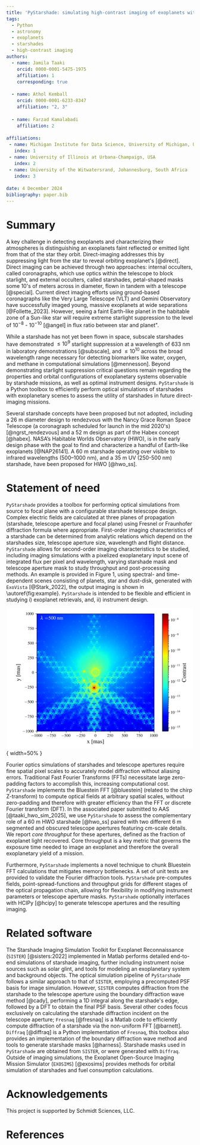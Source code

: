 ```yaml
---
title: 'PyStarshade: simulating high-contrast imaging of exoplanets with starshades'
tags:
  - Python
  - astronomy
  - exoplanets
  - starshades
  - high-contrast imaging
authors:
  - name: Jamila Taaki
    orcid: 0000-0001-5475-1975
    affiliation: 1
    corresponding: true

  - name: Athol Kemball
    orcid: 0000-0001-6233-8347
    affiliation: "2, 3"

  - name: Farzad Kamalabadi
    affiliation: 2

affiliations:
 - name: Michigan Institute for Data Science, University of Michigan, USA
   index: 1
 - name: University of Illinois at Urbana-Champaign, USA
   index: 2
 - name: University of the Witwatersrand, Johannesburg, South Africa
   index: 3

date: 4 December 2024
bibliography: paper.bib
---
```


# Summary

A key challenge in detecting exoplanets and characterizing their atmospheres is distinguishing an exoplanets faint reflected or emitted light from that of the star they orbit. Direct-imaging addresses this by suppressing light from the star to reveal orbiting exoplanet's [@direct]. Direct imaging can be achieved through two approaches: internal occulters, called coronagraphs, which use optics within the telescope to block starlight, and external occulters, called starshades, petal-shaped masks some 10's of meters across in diameter, flown in tandem with a telescope [@special]. Current direct imaging efforts using ground-based coronagraphs like the Very Large Telescope (VLT) and Gemini Observatory have successfully imaged young, massive exoplanets at wide separations [@Follette_2023]. However, seeing a faint Earth-like planet in the habitable zone of a Sun-like star will require extreme starlight suppression to the level of $10^{-8}$ - $10^{-10}$ [@angel] in flux ratio between star and planet". 

While a starshade has not yet been flown in space, subscale starshades have demonstrated $\leq 10^{9}$ starlight suppression at a wavelength of 633 nm in laboratory demonstrations [@subscale], and $\leq 10^{10}$ across the broad wavelength range necessary for detecting biomarkers like  water, oxygen, and methane in computational simulations [@mennesson]. Beyond demonstrating starlight suppression critical questions remain regarding the properties and orbital configurations of exoplanetary systems observable by starshade missions, as well as optimal instrument designs. `PyStarshade` is a Python toolbox to efficiently perform optical simulations of starshades with exoplanetary scenes to assess the utility of starshades in future direct-imaging missions.

Several starshade concepts have been proposed but not adopted, including a 26 m diameter design to rendezvous with the Nancy Grace Roman Space Telescope (a coronagraph scheduled for launch in the mid 2020's) [@ngrst_rendezvous] and a 52 m design as part of the Habex concept [@habex]. NASA’s Habitable Worlds Observatory (HWO), is in the early design phase with the goal to find and characterize a handful of Earth-like exoplanets [@NAP26141]. A 60 m starshade operating over visible to infrared wavelengths (500–1000 nm), and a 35 m UV (250-500 nm) starshade, have been proposed for HWO [@hwo_ss].

# Statement of need
`PyStarshade` provides a toolbox for performing optical simulations from source to focal plane with a configurable starshade telescope design. Complex electric fields are calculated at three planes of propagation (starshade, telescope aperture and focal plane) using Fresnel or Fraunhofer diffraction formula where appropriate. First-order imaging characteristics of a starshade can be determined from analytic relations which depend on the starshades size, telescope aperture size, wavelength and flight distance. `PyStarshade` allows for second-order imaging characteristics to be studied, including imaging simulations with a pixelized exoplanetary input scene of integrated flux per pixel and wavelength, varying starshade mask and telescope aperture mask to study throughput and post-processing methods. An example is provided in Figure 1, using spectral- and time-dependent  scenes consisting of planets, star and dust-disk, generated with `ExoVista` [@Stark_2022], the output imaging is shown in \autoref{fig:example}. `PyStarshade` is intended to be flexible and efficient in studying i) exoplanet retrievals, and, ii) instrument design.

![Simulated imaging of a synthetic exoscene (simulated with Exovista) with three visible exoplanets, as well as two hidden planets within the region of starlight suppression, at a wavelength of 500 nm. The star to planet flux ratio of the visible planets range from $10^{-8}$ - $10^{-10}$. A 60 m HWO starshade configuration and a 6 m segmented pupil was used for this example. \label{fig:example}](exo_scene.png){ width=50% }

Fourier optics simulations of starshades and telescope apertures require fine spatial pixel scales to accurately model diffraction without aliasing errors. Traditional Fast Fourier Transforms (FFTs) necessitate large zero-padding factors to accomplish this, increasing computational cost. `PyStarshade` implements the Bluestein FFT [@bluestein] (related to the chirp Z-transform) to compute optical fields at arbitrary spatial scales, without zero-padding and therefore with greater efficiency than the FFT or discrete Fourier transform (DFT). In the associated paper submitted to AAS [@taaki_hwo_sim_2025], we use `PyStarshade` to assess the complementary role of a 60 m HWO starshade [@hwo_ss] paired with two different 6 m segmented and obscured telescope apertures featuring cm-scale details. We report $core$ $throughput$ for these apertures, defined as the fraction of exoplanet light recovered. Core throughput is a key metric that governs the exposure time needed to image an exoplanet and therefore the overall exoplanetary yield of a mission.

Furthermore, `PyStarshade` implements a novel technique to chunk Bluestein FFT calculations that mitigates memory bottlenecks. A set of unit tests are provided to validate the Fourier diffraction tools. `PyStarshade` pre-computes fields, point-spread-functions and throughput grids for different stages of the optical propagation chain, allowing for flexibility in modifying instrument parameters or telescope aperture masks. `PyStarshade` optionally interfaces with HCIPy [@hcipy] to generate telescope apertures and the resulting imaging. 

# Related software
The Starshade Imaging Simulation Toolkit for Exoplanet Reconnaissance (`SISTER`) [@sisters:2022] implemented in Matlab performs detailed end-to-end simulations of starshade imaging, further including instrument noise sources such as solar glint, and tools for modeling an exoplanetary system and background objects. The optical simulation pipeline of `PyStarshade` follows a similar approach to that of `SISTER`, employing a precomputed PSF basis for image simulation. However, `SISTER` computes diffraction from the starshade to the telescope aperture using the boundary diffraction wave method [@cady], performing a 1D integral along the starshade's edge, followed by a DFT to obtain the final PSF basis. Several other codes focus exclusively on calculating the starshade diffraction incident on the telescope aperture; `Fresnaq` [@fresnaq] is a Matlab code to efficiently compute diffraction of a starshade via the non-uniform FFT [@barnett]. `Diffraq` [@diffraq] is a Python implementation of `Fresnaq`, this toolbox also provides an implementation of the boundary diffraction wave method and tools to generate starshade masks [@harness]. Starshade masks used in `PyStarshade` are obtained from `SISTER`, or were generated with `Diffraq`. Outside of imaging simulations, the Exoplanet Open-Source Imaging Mission Simulator (`EXOSIMS`) [@exosims] provides methods for orbital simulation of starshades and fuel consumption calculations.

# Acknowledgements

This project is supported by Schmidt Sciences, LLC.

# References
